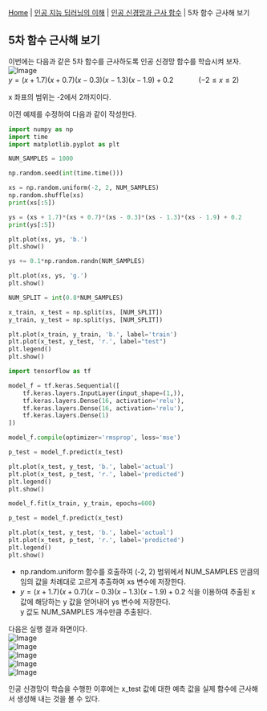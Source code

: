 [Home](./../../../README.md) | [인공 지능 딥러닝의 이해](./../../README.md) | [인공 신경망과 근사 함수](./../README.md) | 5차 함수 근사해 보기

## 5차 함수 근사해 보기
이번에는 다음과 같은 5차 함수를 근사하도록 인공 신경망 함수를 학습시켜 보자.  
![Image](https://github.com/user-attachments/assets/c99f2453-bcdd-49be-89ec-33d1801cdc1e)  
$y=(x+1.7)(x+0.7)(x-0.3)(x-1.3)(x-1.9)+0.2$ 　　　 $(-2 \leq x \leq 2)$  

x 좌표의 범위는 -2에서 2까지이다.

이전 예제를 수정하여 다음과 같이 작성한다.
```python
import numpy as np
import time
import matplotlib.pyplot as plt

NUM_SAMPLES = 1000

np.random.seed(int(time.time()))

xs = np.random.uniform(-2, 2, NUM_SAMPLES)
np.random.shuffle(xs)
print(xs[:5])

ys = (xs + 1.7)*(xs + 0.7)*(xs - 0.3)*(xs - 1.3)*(xs - 1.9) + 0.2
print(ys[:5])

plt.plot(xs, ys, 'b.')
plt.show()

ys += 0.1*np.random.randn(NUM_SAMPLES)

plt.plot(xs, ys, 'g.')
plt.show()

NUM_SPLIT = int(0.8*NUM_SAMPLES)

x_train, x_test = np.split(xs, [NUM_SPLIT])
y_train, y_test = np.split(ys, [NUM_SPLIT])

plt.plot(x_train, y_train, 'b.', label='train')
plt.plot(x_test, y_test, 'r.', label="test")
plt.legend()
plt.show()

import tensorflow as tf

model_f = tf.keras.Sequential([
    tf.keras.layers.InputLayer(input_shape=(1,)),
    tf.keras.layers.Dense(16, activation='relu'),
    tf.keras.layers.Dense(16, activation='relu'),
    tf.keras.layers.Dense(1)
])

model_f.compile(optimizer='rmsprop', loss='mse')

p_test = model_f.predict(x_test)

plt.plot(x_test, y_test, 'b.', label='actual')
plt.plot(x_test, p_test, 'r.', label='predicted')
plt.legend()
plt.show()

model_f.fit(x_train, y_train, epochs=600)

p_test = model_f.predict(x_test)

plt.plot(x_test, y_test, 'b.', label='actual')
plt.plot(x_test, p_test, 'r.', label='predicted')
plt.legend()
plt.show()
```
- np.random.uniform 함수를 호출하여 (-2, 2) 범위에서 NUM_SAMPLES 만큼의 임의 값을 차례대로 고르게 추출하여 xs 변수에 저장한다.
- $y=(x+1.7)(x+0.7)(x-0.3)(x-1.3)(x-1.9)+0.2$ 식을 이용하여 추출된 x 값에 해당하는 y 값을 얻어내어 ys 변수에 저장한다.  
y 값도 NUM_SAMPLES 개수만큼 추출된다.

다음은 실행 결과 화면이다.  
![Image](https://github.com/user-attachments/assets/36ece390-4284-40e3-9104-f21bf3a4ac2b)  
![Image](https://github.com/user-attachments/assets/61c9c226-0fb1-4dd4-89ae-84c25101fe83)  
![Image](https://github.com/user-attachments/assets/5e8b6a31-beb5-4f6c-9dfc-9ce8d5dbd5a4)  
![Image](https://github.com/user-attachments/assets/da01e851-cc90-48ed-85a8-f402964a7782)  
![Image](https://github.com/user-attachments/assets/d336dbf6-b03d-47f4-a255-098dfc6e580c)

인공 신경망이 학습을 수행한 이후에는 x_test 값에 대한 예측 값을 실제 함수에 근사해서 생성해 내는 것을 볼 수 있다.
